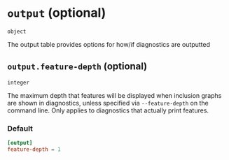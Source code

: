 # `output` (optional)

`object`

The output table provides options for how/if diagnostics are outputted

## `output.feature-depth` (optional)

`integer`

The maximum depth that features will be displayed when inclusion graphs are shown in
diagnostics, unless specified via `--feature-depth` on the command line. Only applies to
diagnostics that actually print features.


### Default

```toml
[output]
feature-depth = 1
```